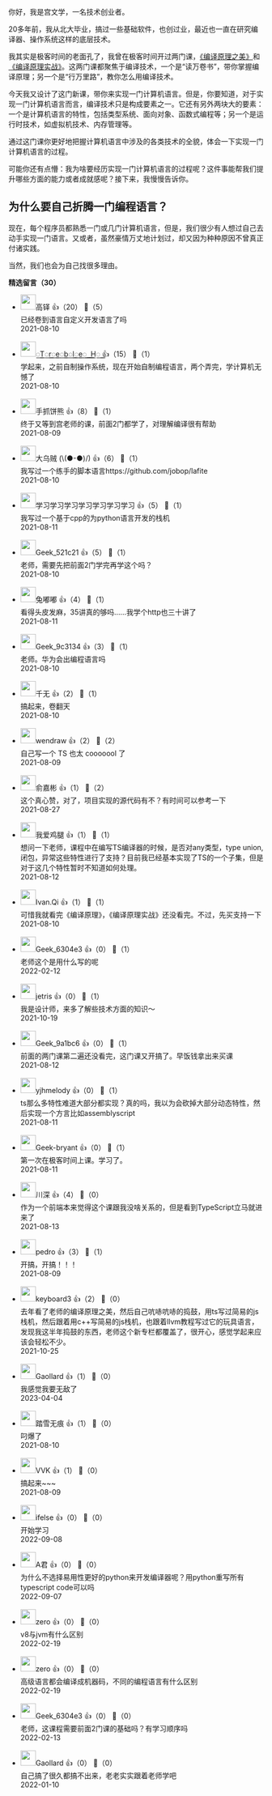 你好，我是宫文学，一名技术创业者。

20多年前，我从北大毕业，搞过一些基础软件，也创过业，最近也一直在研究编译器、操作系统这样的底层技术。

我其实是极客时间的老面孔了，我曾在极客时间开过两门课，[《编译原理之美》](https://time.geekbang.org/column/intro/100034101)和[《编译原理实战》](https://time.geekbang.org/column/intro/100052801)。这两门课都聚焦于编译技术，一个是“读万卷书”，带你掌握编译原理；另一个是“行万里路”，教你怎么用编译技术。

今天我又设计了这门新课，带你来实现一门计算机语言。但是，你要知道，对于实现一门计算机语言而言，编译技术只是构成要素之一。它还有另外两块大的要素：一个是计算机语言的特性，包括类型系统、面向对象、函数式编程等；另一个是运行时技术，如虚拟机技术、内存管理等。

通过这门课你更好地把握计算机语言中涉及的各类技术的全貌，体会一下实现一门计算机语言的过程。

可能你还有点懵：我为啥要经历实现一门计算机语言的过程呢？这件事能帮我们提升哪些方面的能力或者成就感呢？接下来，我慢慢告诉你。

## 为什么要自己折腾一门编程语言？

现在，每个程序员都熟悉一门或几门计算机语言，但是，我们很少有人想过自己去动手实现一门语言。又或者，虽然豪情万丈地计划过，却又因为种种原因不曾真正付诸实践。

当然，我们也会为自己找很多理由。
<div><strong>精选留言（30）</strong></div><ul>
<li><img src="https://static001.geekbang.org/account/avatar/00/13/fb/65/23a84009.jpg" width="30px"><span>高铎</span> 👍（20） 💬（5）<div>已经卷到语言自定义开发语言了吗</div>2021-08-10</li><br/><li><img src="https://static001.geekbang.org/account/avatar/00/1f/06/51/de56f05b.jpg" width="30px"><span>꯭T꯭r꯭e꯭b꯭l꯭e꯭ ꯭ ꯭H꯭</span> 👍（15） 💬（1）<div>学起来，之前自制操作系统，现在开始自制编程语言，两个弄完，学计算机无憾了</div>2021-08-10</li><br/><li><img src="https://static001.geekbang.org/account/avatar/00/0f/85/70/8f05f04b.jpg" width="30px"><span>手抓饼熊</span> 👍（8） 💬（1）<div>终于又等到宫老师的课，前面2门都学了，对理解编译很有帮助</div>2021-08-09</li><br/><li><img src="https://static001.geekbang.org/account/avatar/00/12/6b/fd/14e1f6bb.jpg" width="30px"><span>大乌贼 (\(●-●)/)</span> 👍（6） 💬（1）<div>我写过一个练手的脚本语言https:&#47;&#47;github.com&#47;jobop&#47;lafite</div>2021-08-10</li><br/><li><img src="https://static001.geekbang.org/account/avatar/00/12/f8/ba/37c24a08.jpg" width="30px"><span>学习学习学习学习学习学习学习</span> 👍（5） 💬（1）<div>我写过一个基于cpp的为python语言开发的栈机</div>2021-08-11</li><br/><li><img src="https://static001.geekbang.org/account/avatar/00/1f/60/c7/c37b05e0.jpg" width="30px"><span>Geek_521c21</span> 👍（5） 💬（1）<div>老师，需要先把前面2门学完再学这个吗？</div>2021-08-10</li><br/><li><img src="https://static001.geekbang.org/account/avatar/00/1e/f5/0b/73628618.jpg" width="30px"><span>兔嘟嘟</span> 👍（4） 💬（1）<div>看得头皮发麻，35讲真的够吗……我学个http也三十讲了</div>2021-08-11</li><br/><li><img src="https://static001.geekbang.org/account/avatar/00/11/6b/b9/9b0630b1.jpg" width="30px"><span>Geek_9c3134</span> 👍（3） 💬（1）<div>老师。华为会出编程语言吗</div>2021-08-10</li><br/><li><img src="https://static001.geekbang.org/account/avatar/00/1b/ac/d3/3e461046.jpg" width="30px"><span>千无</span> 👍（2） 💬（1）<div>搞起来，卷翻天</div>2021-08-10</li><br/><li><img src="https://static001.geekbang.org/account/avatar/00/11/25/2b/7f6aabc2.jpg" width="30px"><span>wendraw</span> 👍（2） 💬（2）<div>自己写一个 TS 也太 cooooool 了</div>2021-08-09</li><br/><li><img src="https://static001.geekbang.org/account/avatar/00/12/65/90/9c08f062.jpg" width="30px"><span>俞嘉彬</span> 👍（1） 💬（2）<div>这个真心赞，对了，项目实现的源代码有不？有时间可以参考一下</div>2021-08-27</li><br/><li><img src="https://static001.geekbang.org/account/avatar/00/14/ea/4d/ed893c86.jpg" width="30px"><span>我爱鸡腿</span> 👍（1） 💬（1）<div>想问一下老师，课程中在编写TS编译器的时候，是否对any类型，type union, 闭包，异常这些特性进行了支持？目前我已经基本实现了TS的一个子集，但是对于这几个特性暂时不知道如何处理。</div>2021-08-12</li><br/><li><img src="https://static001.geekbang.org/account/avatar/00/10/c5/a2/4ece341b.jpg" width="30px"><span>Ivan.Qi</span> 👍（1） 💬（1）<div>可惜我就看完《编译原理》，《编译原理实战》还没看完。不过，先买支持一下</div>2021-08-10</li><br/><li><img src="" width="30px"><span>Geek_6304e3</span> 👍（0） 💬（1）<div>老师这个是用什么写的呢
</div>2022-02-12</li><br/><li><img src="https://static001.geekbang.org/account/avatar/00/0f/ad/41/aed3f681.jpg" width="30px"><span>jetris</span> 👍（0） 💬（1）<div>我是设计师，来多了解些技术方面的知识～</div>2021-10-19</li><br/><li><img src="https://thirdwx.qlogo.cn/mmopen/vi_32/Q0j4TwGTfTJZa7kzYIicRuA6vXj9J0zVHpJI1mIrxhUZXYu2zLn32egqlOroO2M4qYzSFqhmUibUIicHDCqqsaHkg/132" width="30px"><span>Geek_9a1bc6</span> 👍（0） 💬（1）<div>前面的两门课第二遍还没看完，这门课又开搞了。早饭钱拿出来买课</div>2021-08-12</li><br/><li><img src="https://static001.geekbang.org/account/avatar/00/1f/cc/12/3d15531b.jpg" width="30px"><span>yjhmelody</span> 👍（0） 💬（1）<div>ts那么多特性难道大部分都实现？真的吗，我以为会砍掉大部分动态特性，然后实现一个方言比如assemblyscript</div>2021-08-11</li><br/><li><img src="https://thirdwx.qlogo.cn/mmopen/vi_32/gYIdbe02VolcMNHyHLbV7oqLRRGNsR6MzibfHwmkS6jcJRiauTKRTlHJWtHpFc5BxAFkslicZeIEEhEDUiaSqzuJGw/132" width="30px"><span>Geek-bryant</span> 👍（0） 💬（1）<div>第一次在极客时间上课。学习了。</div>2021-08-11</li><br/><li><img src="https://static001.geekbang.org/account/avatar/00/20/37/38/70072557.jpg" width="30px"><span>川深</span> 👍（4） 💬（0）<div>作为一个前端本来觉得这个课跟我没啥关系的，但是看到TypeScript立马就进来了</div>2021-08-13</li><br/><li><img src="https://static001.geekbang.org/account/avatar/00/12/52/40/e57a736e.jpg" width="30px"><span>pedro</span> 👍（3） 💬（1）<div>开搞，开搞！！！</div>2021-08-09</li><br/><li><img src="https://static001.geekbang.org/account/avatar/00/11/82/77/2c46f57a.jpg" width="30px"><span>keyboard3</span> 👍（2） 💬（0）<div>去年看了老师的编译原理之美，然后自己吭哧吭哧的捣鼓，用ts写过简易的js栈机，然后跟着用c++写简易的js栈机，也跟着llvm教程写过它的玩具语言，发现我这半年捣鼓的东西，老师这个新专栏都覆盖了，很开心，感觉学起来应该会轻松不少。</div>2021-10-25</li><br/><li><img src="https://static001.geekbang.org/account/avatar/00/15/09/db/78996b11.jpg" width="30px"><span>Gaollard</span> 👍（1） 💬（0）<div>我感觉我要无敌了</div>2023-04-04</li><br/><li><img src="https://static001.geekbang.org/account/avatar/00/12/da/48/d20aef10.jpg" width="30px"><span>踏雪无痕</span> 👍（1） 💬（0）<div>叼爆了</div>2021-08-10</li><br/><li><img src="https://static001.geekbang.org/account/avatar/00/0f/a6/d4/84ce26cb.jpg" width="30px"><span>VVK</span> 👍（1） 💬（0）<div>搞起来~~~</div>2021-08-09</li><br/><li><img src="https://static001.geekbang.org/account/avatar/00/26/eb/d7/90391376.jpg" width="30px"><span>ifelse</span> 👍（0） 💬（0）<div>开始学习</div>2022-09-08</li><br/><li><img src="https://static001.geekbang.org/account/avatar/00/1d/9a/89/babe8b52.jpg" width="30px"><span>A君</span> 👍（0） 💬（0）<div>为什么不选择易用性更好的python来开发编译器呢？用python重写所有typescript code可以吗</div>2022-09-07</li><br/><li><img src="" width="30px"><span>zero</span> 👍（0） 💬（0）<div>v8与jvm有什么区别</div>2022-02-19</li><br/><li><img src="" width="30px"><span>zero</span> 👍（0） 💬（0）<div>高级语言都会编译成机器码，不同的编程语言有什么区别</div>2022-02-19</li><br/><li><img src="" width="30px"><span>Geek_6304e3</span> 👍（0） 💬（0）<div>老师，这课程需要前面2门课的基础吗？有学习顺序吗
</div>2022-02-13</li><br/><li><img src="https://static001.geekbang.org/account/avatar/00/15/09/db/78996b11.jpg" width="30px"><span>Gaollard</span> 👍（0） 💬（0）<div>自己搞了很久都搞不出来，老老实实跟着老师学吧</div>2022-01-10</li><br/>
</ul>